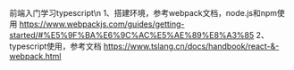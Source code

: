 前端入门学习typescript\n
1、搭建环境，参考webpack文档，node.js和npm使用
https://www.webpackjs.com/guides/getting-started/#%E5%9F%BA%E6%9C%AC%E5%AE%89%E8%A3%85
2、typescript使用，参考文档
https://www.tslang.cn/docs/handbook/react-&-webpack.html